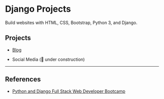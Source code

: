 # Django Projects

 Build websites with HTML, CSS, Bootstrap, Python 3, and Django.

## Projects

* [Blog](https://github.com/mafda/django_project_101/tree/master/blog)

* Social Media (:construction: under construction)

---

## References

* [Python and Django Full Stack Web Developer Bootcamp](https://www.udemy.com/course/python-and-django-full-stack-web-developer-bootcamp/)